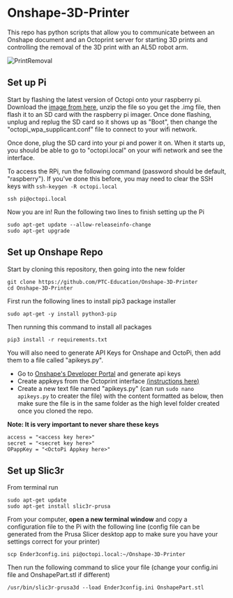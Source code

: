 # Onshape-3D-Printer

This repo has python scripts that allow you to communicate between an Onshape document and an Octoprint server for starting 3D prints and controlling the removal of the 3D print with an AL5D robot arm.

![PrintRemoval](https://user-images.githubusercontent.com/54808875/135482423-0e2dea25-97e1-4e1e-8ade-f34e2ea6ab85.gif)


## Set up Pi
Start by flashing the latest version of Octopi onto your raspberry pi. Download the [image from here](https://octoprint.org/download/), unzip the file so you get the .img file, then flash it to an SD card with the raspberry pi imager. Once done flashing, unplug and replug the SD card so it shows up as "Boot", then change the "octopi_wpa_supplicant.conf" file to connect to your wifi network.

Once done, plug the SD card into your pi and power it on. When it starts up, you should be able to go to "octopi.local" on your wifi network and see the interface.

To access the RPi, run the following command (password should be default, "raspberry"). If you've done this before, you may need to clear the SSH keys with `ssh-keygen -R octopi.local`
```
ssh pi@octopi.local
```

Now you are in! Run the following two lines to finish setting up the Pi
```
sudo apt-get update --allow-releaseinfo-change
sudo apt-get upgrade
```

## Set up Onshape Repo
Start by cloning this repository, then going into the new folder

```
git clone https://github.com/PTC-Education/Onshape-3D-Printer
cd Onshape-3D-Printer
```

First run the following lines to install pip3 package installer
```
sudo apt-get -y install python3-pip
```

Then running this command to install all packages

```
pip3 install -r requirements.txt
```

You will also need to generate API Keys for Onshape and OctoPi, then add them to a file called "apikeys.py". 

- Go to [Onshape's Developer Portal](https://dev-portal.onshape.com/) and generate api keys
- Create appkeys from the Octoprint interface [(instructions here)](https://docs.octoprint.org/en/master/bundledplugins/appkeys.html) 
- Create a new text file named "apikeys.py" (can run `sudo nano apikeys.py` to creater the file) with the content formatted as below, then make sure the file is in the same folder as the high level folder created once you cloned the repo.

**Note: It is very important to never share these keys**

```
access = "<access key here>"
secret = "<secret key here>"
OPappKey = "<OctoPi Appkey here>"
```

## Set up Slic3r

From terminal run
```
sudo apt-get update
sudo apt-get install slic3r-prusa
```

From your computer, **open a new terminal window** and copy a configuration file to the Pi with the following line (config file can be generated from the Prusa Slicer desktop app to make sure you have your settings correct for your printer)
```
scp Ender3config.ini pi@octopi.local:~/Onshape-3D-Printer
```

Then run the following command to slice your file (change your config.ini file and OnshapePart.stl if different)
```
/usr/bin/slic3r-prusa3d --load Ender3config.ini OnshapePart.stl
```
